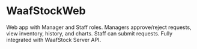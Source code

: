 # WaafStockWeb
Web app with Manager and Staff roles. Managers approve/reject requests, view inventory, history, and charts. Staff can submit requests. Fully integrated with WaafStock Server API.
